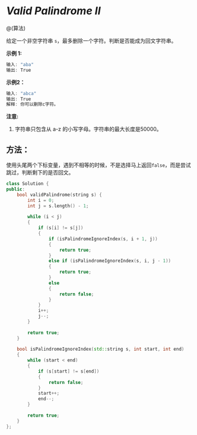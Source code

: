 # *Valid Palindrome II*

@(算法)

给定一个非空字符串 `s`，最多删除一个字符。判断是否能成为回文字符串。

**示例 1:**
```powershell
输入: "aba"
输出: True
```

**示例2：**
```powershell
输入: "abca"
输出: True
解释: 你可以删除c字符。
```

**注意:**

1. 字符串只包含从 a-z 的小写字母。字符串的最大长度是50000。


## 方法：

使用头尾两个下标变量，遇到不相等的时候，不是选择马上返回`false`，而是尝试跳过，判断剩下的是否回文。

```cpp
class Solution {
public:
    bool validPalindrome(string s) {
        int i = 0;
        int j = s.length() - 1;
        
        while (i < j)
        {
            if (s[i] != s[j])
            {
                if (isPalindromeIgnoreIndex(s, i + 1, j))
                {
                    return true;
                }
                else if (isPalindromeIgnoreIndex(s, i, j - 1))
                {
                    return true;
                }
                else
                {
                    return false;
                }
            }
            i++;
            j--;
        }
        
        return true;
    }
    
    bool isPalindromeIgnoreIndex(std::string s, int start, int end)
    {
        while (start < end)
        {
            if (s[start] != s[end])
            {
                return false;
            }
            start++;
            end--;
        }
        
        return true;
    }
};
```

